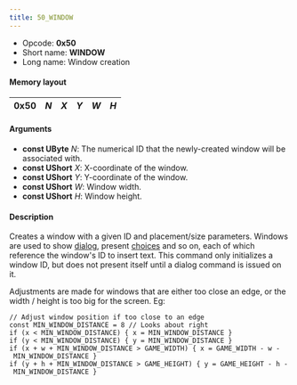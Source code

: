 ```yaml
---
title: 50_WINDOW
---
```


-   Opcode: **0x50**
-   Short name: **WINDOW**
-   Long name: Window creation

#### Memory layout

| 0x50 | *N* | *X* | *Y* | *W* | *H* |
|------|-----|-----|-----|-----|-----|

#### Arguments

-   **const UByte** *N*: The numerical ID that the newly-created window will be associated with.
-   **const UShort** *X*: X-coordinate of the window.
-   **const UShort** *Y*: Y-coordinate of the window.
-   **const UShort** *W*: Window width.
-   **const UShort** *H*: Window height.

#### Description

Creates a window with a given ID and placement/size parameters. Windows are used to show [dialog](40_MESSAGE.md), present [choices](48_ASK.md) and so on, each of which reference the window's ID to insert text. This command only initializes a window ID, but does not present itself until a dialog command is issued on it.

Adjustments are made for windows that are either too close an edge, or the width / height is too big for the screen. Eg:

`// Adjust window position if too close to an edge`  
`const MIN_WINDOW_DISTANCE = 8 // Looks about right`  
`if (x < MIN_WINDOW_DISTANCE) { x = MIN_WINDOW_DISTANCE }`  
`if (y < MIN_WINDOW_DISTANCE) { y = MIN_WINDOW_DISTANCE }`  
`if (x + w + MIN_WINDOW_DISTANCE > GAME_WIDTH) { x = GAME_WIDTH - w - MIN_WINDOW_DISTANCE }`  
`if (y + h + MIN_WINDOW_DISTANCE > GAME_HEIGHT) { y = GAME_HEIGHT - h - MIN_WINDOW_DISTANCE }`
